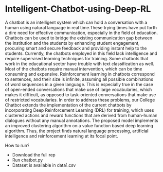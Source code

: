 # Intelligent-Chatbot-using-Deep-RL
A chatbot is an intelligent system which can hold a conversation with a human using natural language in real time.These trying times have put forth a dire need for effective communication, especially in the field of education. Chatbots can be used to bridge the existing communication gap between the institution and the students by enhancing student engagement, procuring smart and secure feedback and providing instant help to the students. 
Currently, the chatbots employed in this field lack intelligence and require supervised learning techniques for training. Some chatbots that work in the educational sector have trouble with text classification as well. Most of the chatbots require manual intervention, which can be time consuming and expensive.
Reinforcement learning in chatbots correspond to sentences, and their size is infinite, assuming all possible combinations of word sequences in a given language. This is especially true in the case of open-ended conversations that make use of large vocabularies, which makes it difficult, as opposed to task-oriented conversations that make use of restricted vocabularies. 
In order to address these problems, our College Chatbot extends the implementation of the current chatbots by incorporating Deep Reinforcement Learning (DRL) for training, which uses clustered actions and reward functions that are derived from human-human dialogues without any manual annotations. The proposed model implements an improved clustering algorithm on a value function based deep learning algorithm. Thus, the project finds natural language processing, artificial intelligence and reinforcement learning  at its focal point. 

How to run?
- Download the full rep
- Run chatbot.py
- Dataset is available in data1.csv

